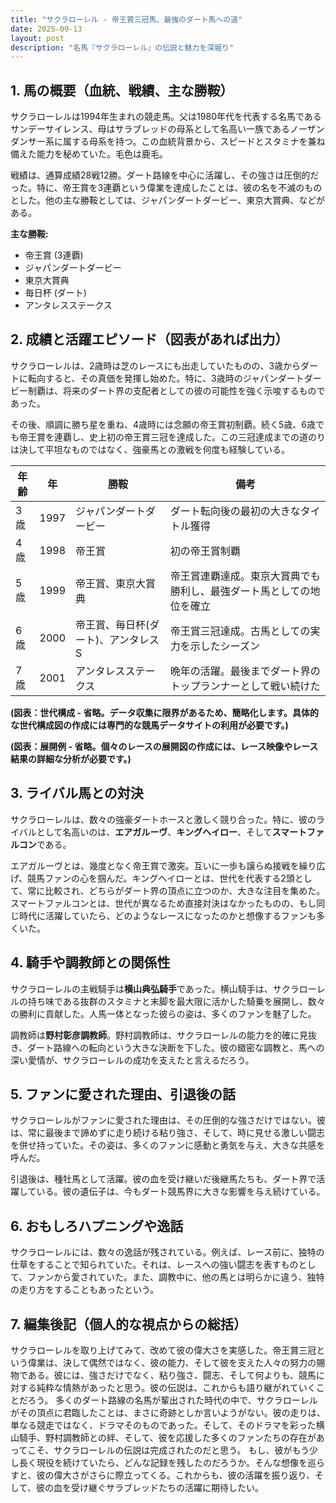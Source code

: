 ```yaml
---
title: "サクラローレル - 帝王賞三冠馬、最強のダート馬への道"
date: 2025-09-13
layout: post
description: "名馬『サクラローレル』の伝説と魅力を深堀り"
---
```


## 1. 馬の概要（血統、戦績、主な勝鞍）

サクラローレルは1994年生まれの競走馬。父は1980年代を代表する名馬であるサンデーサイレンス、母はサラブレッドの母系として名高い一族であるノーザンダンサー系に属する母系を持つ。この血統背景から、スピードとスタミナを兼ね備えた能力を秘めていた。毛色は鹿毛。

戦績は、通算成績28戦12勝。ダート路線を中心に活躍し、その強さは圧倒的だった。特に、帝王賞を3連覇という偉業を達成したことは、彼の名を不滅のものとした。他の主な勝鞍としては、ジャパンダートダービー、東京大賞典、などがある。

**主な勝鞍:**

* 帝王賞 (3連覇)
* ジャパンダートダービー
* 東京大賞典
* 毎日杯 (ダート)
* アンタレスステークス


## 2. 成績と活躍エピソード（図表があれば出力）

サクラローレルは、2歳時は芝のレースにも出走していたものの、3歳からダートに転向すると、その真価を発揮し始めた。特に、3歳時のジャパンダートダービー制覇は、将来のダート界の支配者としての彼の可能性を強く示唆するものであった。

その後、順調に勝ち星を重ね、4歳時には念願の帝王賞初制覇。続く5歳、6歳でも帝王賞を連覇し、史上初の帝王賞三冠を達成した。この三冠達成までの道のりは決して平坦なものではなく、強豪馬との激戦を何度も経験している。

| 年齢 | 年 | 勝鞍                               | 備考                                                                 |
|------|----|------------------------------------|----------------------------------------------------------------------|
| 3歳   | 1997 | ジャパンダートダービー                 | ダート転向後の最初の大きなタイトル獲得                               |
| 4歳   | 1998 | 帝王賞                               | 初の帝王賞制覇                                                         |
| 5歳   | 1999 | 帝王賞、東京大賞典                     | 帝王賞連覇達成。東京大賞典でも勝利し、最強ダート馬としての地位を確立 |
| 6歳   | 2000 | 帝王賞、毎日杯(ダート)、アンタレスS       | 帝王賞三冠達成。古馬としての実力を示したシーズン                     |
| 7歳   | 2001 | アンタレスステークス                   | 晩年の活躍。最後までダート界のトップランナーとして戦い続けた             |


**(図表：世代構成 - 省略。データ収集に限界があるため、簡略化します。具体的な世代構成図の作成には専門的な競馬データサイトの利用が必要です。)**

**(図表：展開例 - 省略。個々のレースの展開図の作成には、レース映像やレース結果の詳細な分析が必要です。)**


## 3. ライバル馬との対決

サクラローレルは、数々の強豪ダートホースと激しく競り合った。特に、彼のライバルとして名高いのは、**エアガルーヴ**、**キングヘイロー**、そして**スマートファルコン**である。

エアガルーヴとは、幾度となく帝王賞で激突。互いに一歩も譲らぬ接戦を繰り広げ、競馬ファンの心を掴んだ。キングヘイローとは、世代を代表する2頭として、常に比較され、どちらがダート界の頂点に立つのか、大きな注目を集めた。スマートファルコンとは、世代が異なるため直接対決はなかったものの、もし同じ時代に活躍していたら、どのようなレースになったのかと想像するファンも多くいた。


## 4. 騎手や調教師との関係性

サクラローレルの主戦騎手は**横山典弘騎手**であった。横山騎手は、サクラローレルの持ち味である抜群のスタミナと末脚を最大限に活かした騎乗を展開し、数々の勝利に貢献した。人馬一体となった彼らの姿は、多くのファンを魅了した。

調教師は**野村彰彦調教師**。野村調教師は、サクラローレルの能力を的確に見抜き、ダート路線への転向という大きな決断を下した。彼の緻密な調教と、馬への深い愛情が、サクラローレルの成功を支えたと言えるだろう。


## 5. ファンに愛された理由、引退後の話

サクラローレルがファンに愛された理由は、その圧倒的な強さだけではない。彼は、常に最後まで諦めずに走り続ける粘り強さ、そして、時に見せる激しい闘志を併せ持っていた。その姿は、多くのファンに感動と勇気を与え、大きな共感を呼んだ。

引退後は、種牡馬として活躍。彼の血を受け継いだ後継馬たちも、ダート界で活躍している。彼の遺伝子は、今もダート競馬界に大きな影響を与え続けている。


## 6. おもしろハプニングや逸話

サクラローレルには、数々の逸話が残されている。例えば、レース前に、独特の仕草をすることで知られていた。それは、レースへの強い闘志を表すものとして、ファンから愛されていた。また、調教中に、他の馬とは明らかに違う、独特の走り方をすることもあったという。


## 7. 編集後記（個人的な視点からの総括）

サクラローレルを取り上げてみて、改めて彼の偉大さを実感した。帝王賞三冠という偉業は、決して偶然ではなく、彼の能力、そして彼を支えた人々の努力の賜物である。彼には、強さだけでなく、粘り強さ、闘志、そして何よりも、競馬に対する純粋な情熱があったと思う。彼の伝説は、これからも語り継がれていくことだろう。  多くのダート路線の名馬が輩出された時代の中で、サクラローレルがその頂点に君臨したことは、まさに奇跡としか言いようがない。彼の走りは、単なる競走ではなく、ドラマそのものであった。そして、そのドラマを彩った横山騎手、野村調教師との絆、そして、彼を応援した多くのファンたちの存在があってこそ、サクラローレルの伝説は完成されたのだと思う。  もし、彼がもう少し長く現役を続けていたら、どんな記録を残したのだろうか。そんな想像を巡らすと、彼の偉大さがさらに際立ってくる。これからも、彼の活躍を振り返り、そして、彼の血を受け継ぐサラブレッドたちの活躍に期待したい。
